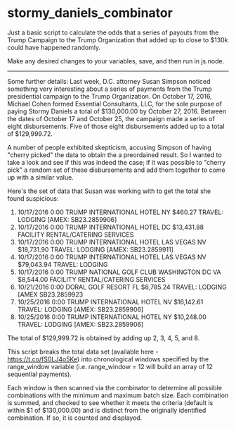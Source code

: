 # stormy_daniels_combinator

Just a basic script to calculate the odds that a series of payouts from the Trump Campaign to the Trump Organization that added up to close to $130k could have happened randomly.

Make any desired changes to your variables, save, and then run in js.node.



---

Some further details: Last week, D.C. attorney Susan Simpson noticed something very interesting about a series of payments from the Trump presidential campaign to the Trump Organization.  On October 17, 2016, Michael Cohen formed Essential Consultants, LLC, for the sole purpose of paying Stormy Daniels a total of $130,000.00 by October 27, 2016.  Between the dates of October 17 and October 25, the campaign made a series of eight disbursements.  Five of those eight disbursements added up to a total of $129,999.72.  

A number of people exhibited skepticism, accusing Simpson of having "cherry picked" the data to obtain the a preordained result.  So I wanted to take a look and see if this was indeed the case; if it was possible to "cherry pick" a random set of these disbursements and add them together to come up with a similar value.

Here's the set of data that Susan was working with to get the total she found suspicious: 

1. 10/17/2016 0:00	TRUMP INTERNATIONAL HOTEL				NY	$460.27 	TRAVEL: LODGING [AMEX: SB23.2859906]
2. 10/17/2016 0:00	TRUMP INTERNATIONAL HOTEL				DC	$13,431.88 	FACILITY RENTAL/CATERING SERVICES
3. 10/17/2016 0:00	TRUMP INTERNATIONAL HOTEL LAS VEGAS		NV	$18,731.90 	TRAVEL: LODGING [AMEX: SB23.2859911]
4. 10/17/2016 0:00	TRUMP INTERNATIONAL HOTEL LAS VEGAS		NV	$79,043.94 	TRAVEL: LODGING
5. 10/17/2016 0:00	TRUMP NATIONAL GOLF CLUB WASHINGTON DC	VA	$8,544.00 	FACILITY RENTAL/CATERING SERVICES
6. 10/21/2016 0:00	DORAL GOLF RESORT						FL	$6,785.24 	TRAVEL: LODGING [AMEX SB23.2859923
7. 10/25/2016 0:00	TRUMP INTERNATIONAL HOTEL				NV	$16,142.61 	TRAVEL: LODGING [AMEX: SB23.2859906]
8. 10/25/2016 0:00	TRUMP INTERNATIONAL HOTEL				NY	$10,248.00 	TRAVEL: LODGING [AMEX: SB23.2859906]

The total of $129,999.72 is obtained by adding up 2, 3, 4, 5, and 8.  

This script breaks the total data set (available here - https://t.co/fS0LJ4o5Ke) into chronological windows specified by the range_window variable (i.e. range_window = 12 will build an array of 12 sequential payments).

Each window is then scanned via the combinator to determine all possible combinations with the minimum and maximum batch size.  Each combination is summed, and checked to see whether it meets the criteria (default is within $1 of $130,000.00) and is distinct from the originally identified combination.  If so, it is counted and displayed.














